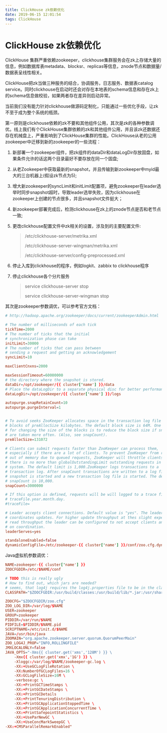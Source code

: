 ```yaml
---
title: ClickHouse zk依赖优化
date: 2019-06-15 12:01:54
tags: ClickHouse
---
```


# ClickHouse zk依赖优化

ClickHouse 集群严重依赖zookeeper，clickhouse集群服务会在zk上存储大量的信息，例如数据库表metadata、blocksr、replicas等信息，znode节点和数据量/数据表呈线性相关。

ClickHouse把zk当做三种服务的结合，协调服务，日志服务、数据表catalog service。同时clickhouse在启动时还会对存在本地表的schema信息和存在zk上的schema信息做校验，如果两者存在差异则启动异常。

当前我们没有能力针对clickhouse做源码定制化，只能通过一些优化手段，让zk不至于成为整个系统的瓶颈。



第一原则是clickhouse依赖的zk不要和其他组件公用，其次是zk的各种参数调优。线上我们有个ClickHouse集群依赖的zk和其他组件公用，并且该zk还数据还存在机械盘上，严重影响到了ClickHouse集群的性能。ClickHouse从老的公用zookeeper中迁移到新的zookeeper的一些流程：

1. 新部署一个zookeeper组件，把zk组件的dataDir和dataLogDir存放固盘，如果条件允许的话这两个目录最好不要存放在同一个固盘;

   

2. 从老Zookeeper中获取最新的snapshot，并且传输到新zookeeper中myid最大的三台机器上(假设zk节点为5);

   

3. 增大新zookeeper的syncLimit和initLimit配置项，避免zookeeper在leader选举时同步snapshot超时，导致leader选举失败，因为clickhouse在zookeeper上创建的节点很多，并且snapshot文件挺大；

   

4. 新zookeeper部署完成后，检测clickhouse在zk上的znode节点是否和老节点一致;

   

5. 更改clickhouse配置文件中zk相关的设置，涉及到的主要配置文件:

   > /etc/clickhouse-server/metrika.xml
   >
   > /etc/clickhouse-server-wingman/metrika.xml
   >
   > /etc/clickhouse-server/config-preprocessed.xml

   

6. 停止入库到clickhouse的程序，例如logkit、zabbix to clickhouse程序

   

7. 停止clickhouse各个分片服务 
   > service clickhouse-server stop
   >
   > service clickhouse-server-wingman stop



其次是zookeeper参数调优，可以参考官方文档：

```toml
# http://hadoop.apache.org/zookeeper/docs/current/zookeeperAdmin.html

# The number of milliseconds of each tick
tickTime=2000
# The number of ticks that the initial
# synchronization phase can take
initLimit=30000
# The number of ticks that can pass between
# sending a request and getting an acknowledgement
syncLimit=10

maxClientCnxns=2000

maxSessionTimeout=60000000
# the directory where the snapshot is stored.
dataDir=/opt/zookeeper/{{ cluster['name'] }}/data
# Place the dataLogDir to a separate physical disc for better performance
dataLogDir=/opt/zookeeper/{{ cluster['name'] }}/logs

autopurge.snapRetainCount=10
autopurge.purgeInterval=1


# To avoid seeks ZooKeeper allocates space in the transaction log file in
# blocks of preAllocSize kilobytes. The default block size is 64M. One reason
# for changing the size of the blocks is to reduce the block size if snapshots
# are taken more often. (Also, see snapCount).
preAllocSize=131072

# Clients can submit requests faster than ZooKeeper can process them,
# especially if there are a lot of clients. To prevent ZooKeeper from running
# out of memory due to queued requests, ZooKeeper will throttle clients so that
# there is no more than globalOutstandingLimit outstanding requests in the
# system. The default limit is 1,000.ZooKeeper logs transactions to a
# transaction log. After snapCount transactions are written to a log file a
# snapshot is started and a new transaction log file is started. The default
# snapCount is 10,000.
snapCount=3000000

# If this option is defined, requests will be will logged to a trace file named
# traceFile.year.month.day.
#traceFile=

# Leader accepts client connections. Default value is "yes". The leader machine
# coordinates updates. For higher update throughput at thes slight expense of
# read throughput the leader can be configured to not accept clients and focus
# on coordination.
leaderServes=yes

standaloneEnabled=false
dynamicConfigFile=/etc/zookeeper-{{ cluster['name'] }}/conf/zoo.cfg.dynamic
```



Java虚拟机参数调优：

```toml
NAME=zookeeper-{{ cluster['name'] }}
ZOOCFGDIR=/etc/$NAME/conf

# TODO this is really ugly
# How to find out, which jars are needed?
# seems, that log4j requires the log4j.properties file to be in the classpath
CLASSPATH="$ZOOCFGDIR:/usr/build/classes:/usr/build/lib/*.jar:/usr/share/zookeeper/zookeeper-3.5.1-metrika.jar:/usr/share/zookeeper/slf4j-log4j12-1.7.5.jar:/usr/share/zookeeper/slf4j-api-1.7.5.jar:/usr/share/zookeeper/servlet-api-2.5-20081211.jar:/usr/share/zookeeper/netty-3.7.0.Final.jar:/usr/share/zookeeper/log4j-1.2.16.jar:/usr/share/zookeeper/jline-2.11.jar:/usr/share/zookeeper/jetty-util-6.1.26.jar:/usr/share/zookeeper/jetty-6.1.26.jar:/usr/share/zookeeper/javacc.jar:/usr/share/zookeeper/jackson-mapper-asl-1.9.11.jar:/usr/share/zookeeper/jackson-core-asl-1.9.11.jar:/usr/share/zookeeper/commons-cli-1.2.jar:/usr/src/java/lib/*.jar:/usr/etc/zookeeper"

ZOOCFG="$ZOOCFGDIR/zoo.cfg"
ZOO_LOG_DIR=/var/log/$NAME
USER=zookeeper
GROUP=zookeeper
PIDDIR=/var/run/$NAME
PIDFILE=$PIDDIR/$NAME.pid
SCRIPTNAME=/etc/init.d/$NAME
JAVA=/usr/bin/java
ZOOMAIN="org.apache.zookeeper.server.quorum.QuorumPeerMain"
ZOO_LOG4J_PROP="INFO,ROLLINGFILE"
JMXLOCALONLY=false
JAVA_OPTS="-Xms{{ cluster.get('xms','128M') }} \
    -Xmx{{ cluster.get('xmx','1G') }} \
    -Xloggc:/var/log/$NAME/zookeeper-gc.log \
    -XX:+UseGCLogFileRotation \
    -XX:NumberOfGCLogFiles=16 \
    -XX:GCLogFileSize=16M \
    -verbose:gc \
    -XX:+PrintGCTimeStamps \
    -XX:+PrintGCDateStamps \
    -XX:+PrintGCDetails
    -XX:+PrintTenuringDistribution \
    -XX:+PrintGCApplicationStoppedTime \
    -XX:+PrintGCApplicationConcurrentTime \
    -XX:+PrintSafepointStatistics \
    -XX:+UseParNewGC \
    -XX:+UseConcMarkSweepGC \
-XX:+CMSParallelRemarkEnabled"
```